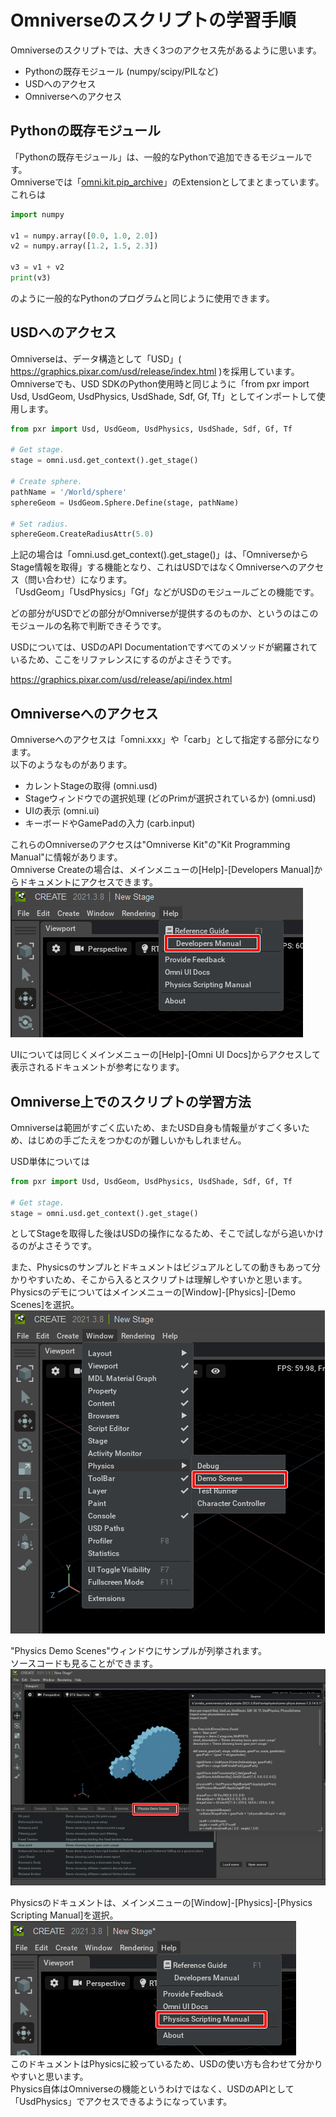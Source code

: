 # Omniverseのスクリプトの学習手順

Omniverseのスクリプトでは、大きく3つのアクセス先があるように思います。      

* Pythonの既存モジュール (numpy/scipy/PILなど)
* USDへのアクセス
* Omniverseへのアクセス

## Pythonの既存モジュール

「Pythonの既存モジュール」は、一般的なPythonで追加できるモジュールです。      
Omniverseでは「[omni.kit.pip_archive](../pip_archive/readme.md)」のExtensionとしてまとまっています。     
これらは
```python
import numpy

v1 = numpy.array([0.0, 1.0, 2.0])
v2 = numpy.array([1.2, 1.5, 2.3])

v3 = v1 + v2
print(v3)
```
のように一般的なPythonのプログラムと同じように使用できます。    

## USDへのアクセス

Omniverseは、データ構造として「USD」( https://graphics.pixar.com/usd/release/index.html )を採用しています。      
Omniverseでも、USD SDKのPython使用時と同じように「from pxr import Usd, UsdGeom, UsdPhysics, UsdShade, Sdf, Gf, Tf」としてインポートして使用します。    

```python
from pxr import Usd, UsdGeom, UsdPhysics, UsdShade, Sdf, Gf, Tf

# Get stage.
stage = omni.usd.get_context().get_stage()

# Create sphere.
pathName = '/World/sphere'
sphereGeom = UsdGeom.Sphere.Define(stage, pathName)

# Set radius.
sphereGeom.CreateRadiusAttr(5.0)
```

上記の場合は「omni.usd.get_context().get_stage()」は、「OmniverseからStage情報を取得」する機能となり、これはUSDではなくOmniverseへのアクセス（問い合わせ）になります。     
「UsdGeom」「UsdPhysics」「Gf」などがUSDのモジュールごとの機能です。     

どの部分がUSDでどの部分がOmniverseが提供するのものか、というのはこのモジュールの名称で判断できそうです。      

USDについては、USDのAPI Documentationですべてのメソッドが網羅されているため、ここをリファレンスにするのがよさそうです。

https://graphics.pixar.com/usd/release/api/index.html

## Omniverseへのアクセス

Omniverseへのアクセスは「omni.xxx」や「carb」として指定する部分になります。     
以下のようなものがあります。     

* カレントStageの取得 (omni.usd)
* Stageウィンドウでの選択処理 (どのPrimが選択されているか) (omni.usd)
* UIの表示 (omni.ui)
* キーボードやGamePadの入力 (carb.input)

これらのOmniverseのアクセスは"Omniverse Kit"の"Kit Programming Manual"に情報があります。    
Omniverse Createの場合は、メインメニューの[Help]-[Developers Manual]からドキュメントにアクセスできます。    
![knowledge_dev_info_01.png](./images/knowledge_dev_info_01.png)    

UIについては同じくメインメニューの[Help]-[Omni UI Docs]からアクセスして表示されるドキュメントが参考になります。     

## Omniverse上でのスクリプトの学習方法

Omniverseは範囲がすごく広いため、またUSD自身も情報量がすごく多いため、はじめの手ごたえをつかむのが難しいかもしれません。      

USD単体については
```python
from pxr import Usd, UsdGeom, UsdPhysics, UsdShade, Sdf, Gf, Tf

# Get stage.
stage = omni.usd.get_context().get_stage()
```
としてStageを取得した後はUSDの操作になるため、そこで試しながら追いかけるのがよさそうです。     

また、Physicsのサンプルとドキュメントはビジュアルとしての動きもあって分かりやすいため、そこから入るとスクリプトは理解しやすいかと思います。      
Physicsのデモについてはメインメニューの[Window]-[Physics]-[Demo Scenes]を選択。      
![knowledge_dev_info_02.png](./images/knowledge_dev_info_02.png)    

"Physics Demo Scenes"ウィンドウにサンプルが列挙されます。     
ソースコードも見ることができます。      
![knowledge_dev_info_03.jpg](./images/knowledge_dev_info_03.jpg)    

Physicsのドキュメントは、メインメニューの[Window]-[Physics]-[Physics Scripting Manual]を選択。      
![knowledge_dev_info_04.png](./images/knowledge_dev_info_04.png)    
このドキュメントはPhysicsに絞っているため、USDの使い方も合わせて分かりやすいと思います。     
Physics自体はOmniverseの機能というわけではなく、USDのAPIとして「UsdPhysics」でアクセスできるようになっています。     


